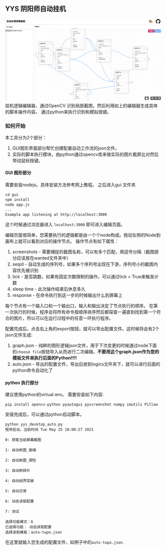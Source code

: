 ## YYS 阴阳师自动挂机
![Demo](GUI.png)
挂机逻辑编辑器，通过OpenCV 识别局部截图，然后利用如上的编辑器生成具体的脚本操作内容。
通过python来执行识别和模拟按键。


### 如何开始
本工具分为2个部分：
1. GUI图形界面部分帮忙创建配置自动工作流的json文件。
2. 实际的脚本执行模块，由python通过opencv库来做实际的图片截屏比对然后带动鼠标按键。

#### GUI 图形部分
需要安装nodejs。具体安装方法参考网上教程。
之后进入gui 文件夹

````shell
cd gui
npm install
node app.js
...
Example app listening at http://localhost:3000
````

这个时候通过浏览器进入 `localhost:3000` 即可进入编辑页面。

编辑页面很简单，您需要执行的逻辑都是由一个个node构成。拖动左侧的Node到画布上就可以看到对应的操作节点。
操作节点有如下属性：
1. screenshots - 需要捕捉的截图名称，可以有多个匹配，用逗号分隔（截图部分应该放在wanted文件夹中）
2. seqid - 自动生成的序列号，如果多个序列号出现在下游，序列号小的截图内容优先被识别
3. tick - 是否跳数，如果有固定次数限制的操作，可以通过tick = True来触发计数
4. sleep time - 此次操作结束后休息多久
5. response - 在命令执行到这一步的时候输出什么到屏幕上

每个节点有一个输入口和一个输出口，输入和输出决定了节点执行的顺序。 在第一次执行的时候，程序会将所有命令按顺序排序然后都探查一遍直到找到第一个符合的图片，所以可以在运行过程中的任意一环执行程序。

配置完成后，点击右上角的export按钮，就可以导出配置文件。这时候将会有2个json文件生成:
1. graph.json - 纯粹的图形逻辑json文件，用于下次变更的时候通过node下面的`choose file`按钮导入从而进行二次编辑，**不要用这个graph.json作为您的模板文件来执行后面的Python!!!!**
2. auto.json - 导出的配置文件，导出后放到logics文件夹下，就可以进行后面的python命令自动化了


#### python 执行部分
建议使用python的virtual env。
需要安装如下内容:

````shell
pip install opencv-python pyautogui pyscreenshot numpy imutils Pillow
````

安装完成后，可以通过python启动脚本。

````shell
python yys_desktop_auto.py
程序启动，当前时间 Tue May 25 18:08:27 2021

0: 获取当前屏幕截图

1: 自动刷图_御魂

2: 自动刷图_探险

3: 自动刷碎片

4: 自动结界突破

5: 自动日常

6: 动态读取配置

7: 测试

选择功能模式：6
已选择功能： 动态读取配置
选择读取模板：auto-tupo.json
````

在这里就输入您生成的配置文件，如例子中的`auto-tupo.json`.
